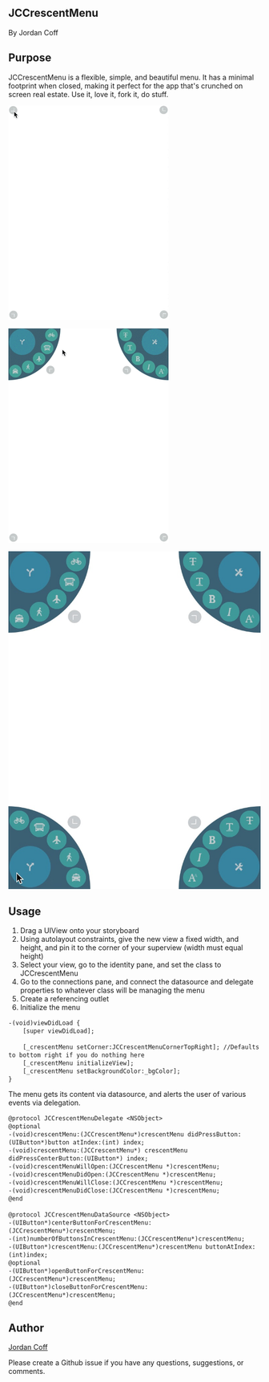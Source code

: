 JCCrescentMenu
---------------

By Jordan Coff

Purpose
--------------

JCCrescentMenu is a flexible, simple, and beautiful menu. It has a minimal footprint when closed, making it perfect for the app that's crunched on screen real estate. Use it, love it, fork it, do stuff.


![Gif of menu opening](JCCrescentMenu/Example/Images/JCCrescentMenuOpen.gif)

![Gif of menu closing](JCCrescentMenu/Example/Images/JCCrescentMenuClose.gif)

![Picture of menus open on all corners](JCCrescentMenu/Example/Images/JCCrescentMenuAllOpen.jpg)


Usage
-----------------------------

1. Drag a UIView onto your storyboard
2. Using autolayout constraints, give the new view a fixed width, and height, and pin it to the corner of your superview (width must equal height)
3. Select your view, go to the identity pane, and set the class to JCCrescentMenu
4. Go to the connections pane, and connect the datasource and delegate properties to whatever class will be managing the menu
5. Create a referencing outlet
6. Initialize the menu

```objc
-(void)viewDidLoad {
	[super viewDidLoad];
	
	[_crescentMenu setCorner:JCCrescentMenuCornerTopRight]; //Defaults to bottom right if you do nothing here
    [_crescentMenu initializeView];
    [_crescentMenu setBackgroundColor:_bgColor];
}
```

The menu gets its content via datasource, and alerts the user of various events via delegation. 

```objc
@protocol JCCrescentMenuDelegate <NSObject>
@optional
-(void)crescentMenu:(JCCrescentMenu*)crescentMenu didPressButton:(UIButton*)button atIndex:(int) index;
-(void)crescentMenu:(JCCrescentMenu*) crescentMenu didPressCenterButton:(UIButton*) index;
-(void)crescentMenuWillOpen:(JCCrescentMenu *)crescentMenu;
-(void)crescentMenuDidOpen:(JCCrescentMenu *)crescentMenu;
-(void)crescentMenuWillClose:(JCCrescentMenu *)crescentMenu;
-(void)crescentMenuDidClose:(JCCrescentMenu *)crescentMenu;
@end

@protocol JCCrescentMenuDataSource <NSObject>
-(UIButton*)centerButtonForCrescentMenu: (JCCrescentMenu*)crescentMenu;
-(int)numberOfButtonsInCrescentMenu:(JCCrescentMenu*)crescentMenu;
-(UIButton*)crescentMenu:(JCCrescentMenu*)crescentMenu buttonAtIndex:(int)index;
@optional
-(UIButton*)openButtonForCrescentMenu:   (JCCrescentMenu*)crescentMenu;
-(UIButton*)closeButtonForCrescentMenu:  (JCCrescentMenu*)crescentMenu;
@end
```

Author
-----------------

[Jordan Coff](https://www.github.com/jcoff28 "Jordan Coff Github") 

Please create a Github issue if you have any questions, suggestions, or comments.